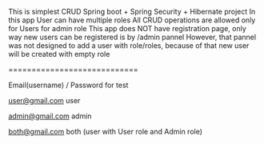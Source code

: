 This is simplest CRUD Spring boot + Spring Security + Hibernate project
In this app User can have multiple roles
All CRUD operations are allowed only for Users for admin role
This app does NOT have registration page, only way new users can be registered is by /admin pannel
However, that pannel was not designed to add a user with role/roles, because of that new user will be created with empty role

============================

Email(username) / Password for test

user@gmail.com
user

admin@gmail.com
admin

both@gmail.com
both
    (user with User role and Admin role)
